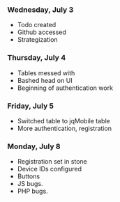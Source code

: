 <h3>Wednesday, July 3</h3> 

*	Todo created 
*	Github accessed
*	Strategization

<h3>Thursday, July 4</h3> 

*	Tables messed with
*	Bashed head on UI 
*	Beginning of authentication work 

<h3>Friday, July 5</h3> 

*	Switched table to jqMobile table 
*	More authentication, registration

<h3>Monday, July 8</h3> 

*	Registration set in stone
*	Device IDs configured
*	Buttons
*	JS bugs.
*	PHP bugs. 
